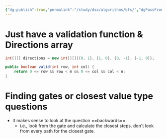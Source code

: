 ```yaml
---
{"dg-publish":true,"permalink":"/study/dsa/algorithms/bfs/","dgPassFrontmatter":true}
---
```



# Just have a validation function & Directions array

```java
int[][] directions = new int[][]{{0, 1}, {1, 0}, {0, -1}, {-1, 0}};

public boolean valid(int row, int col) {
	return 0 <= row && row < m && 0 <= col && col < n;
}
```

# Finding gates or closest value type questions
- It makes sense to look at the question ==backwards==.
	- i.e., look from the gate and calculate the closest steps. don't look from every path for the closest gate. 